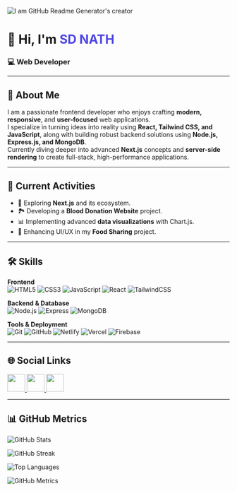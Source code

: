 ![I am GitHub Readme Generator's creator](https://i.ibb.co.com/bwJNTL1/Black-Abstract-Software-Technology-Corporate-Linked-In-Banner-1584-x-540-px-1.png)



<h1 >👋 Hi, I'm <span style="color:#4F46E5;">SD NATH</span></h1>
<h3 >💻 Web Developer</h3>

---

## 🚀 About Me
I am a passionate frontend developer who enjoys crafting **modern, responsive**, and **user-focused** web applications.  
I specialize in turning ideas into reality using **React, Tailwind CSS, and JavaScript**, along with building robust backend solutions using **Node.js, Express.js, and MongoDB**.  
Currently diving deeper into advanced **Next.js** concepts and **server-side rendering** to create full-stack, high-performance applications.


---

## 📌 Current Activities
- 🚀 Exploring **Next.js** and its ecosystem.
- 🏞️  Developing a **Blood Donation Website** project.
- 📊 Implementing advanced **data visualizations** with Chart.js.
- 🌱 Enhancing UI/UX in my **Food Sharing** project.

---

## 🛠️ Skills

**Frontend**
<br>
![HTML5](https://skillicons.dev/icons?i=html)
![CSS3](https://skillicons.dev/icons?i=css)
![JavaScript](https://skillicons.dev/icons?i=javascript)
![React](https://skillicons.dev/icons?i=react)
![TailwindCSS](https://skillicons.dev/icons?i=tailwind)

**Backend & Database**
<br>
![Node.js](https://skillicons.dev/icons?i=nodejs)
![Express](https://skillicons.dev/icons?i=express)
![MongoDB](https://skillicons.dev/icons?i=mongodb)

**Tools & Deployment**
<br>
![Git](https://skillicons.dev/icons?i=git)
![GitHub](https://skillicons.dev/icons?i=github)
![Netlify](https://skillicons.dev/icons?i=netlify)
![Vercel](https://skillicons.dev/icons?i=vercel)
![Firebase](https://skillicons.dev/icons?i=firebase)

---

## 🌐 Social Links

<p align="left">
  <a href="https://github.com/SDNATH-Git" target="_blank">
    <img src="https://skillicons.dev/icons?i=github" height="40" />
  </a>
  <a href="https://www.linkedin.com/in/sd-nath-359703255/" target="_blank">
    <img src="https://skillicons.dev/icons?i=linkedin" height="40" />
  </a>
  <a href="https://x.com/SDNATH1971">
    <img src="https://skillicons.dev/icons?i=twitter" height="40" />
  </a>
</p>


---

## 📊 GitHub Metrics

<!-- GitHub Stats -->
![GitHub Stats](https://github-readme-stats.vercel.app/api?username=SDNATH-Git&show_icons=true&theme=tokyonight&hide_border=false)  

<!-- Streak Stats -->
![GitHub Streak](https://github-readme-streak-stats.herokuapp.com?user=SDNATH-Git&theme=tokyonight&hide_border=false)  

<!-- Top Languages -->
![Top Languages](https://github-readme-stats.vercel.app/api/top-langs/?username=SDNATH-Git&layout=compact&theme=tokyonight&hide_border=false)  

<!-- Profile Summary -->
![GitHub Metrics](https://github-profile-summary-cards.vercel.app/api/cards/profile-details?username=SDNATH-Git&theme=tokyonight)  













